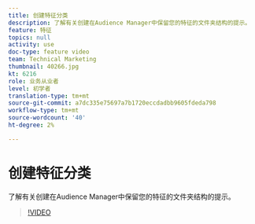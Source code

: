 ```yaml
---
title: 创建特征分类
description: 了解有关创建在Audience Manager中保留您的特征的文件夹结构的提示。
feature: 特征
topics: null
activity: use
doc-type: feature video
team: Technical Marketing
thumbnail: 40266.jpg
kt: 6216
role: 业务从业者
level: 初学者
translation-type: tm+mt
source-git-commit: a7dc335e75697a7b1720eccdadbb9605fdeda798
workflow-type: tm+mt
source-wordcount: '40'
ht-degree: 2%

---
```



# 创建特征分类

了解有关创建在Audience Manager中保留您的特征的文件夹结构的提示。

>[!VIDEO](https://video.tv.adobe.com/v/40266/?quality=12&learn=on)
